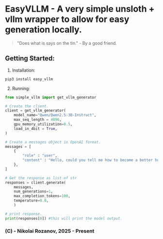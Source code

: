 # EasyVLLM - A very simple unsloth + vllm wrapper to allow for easy generation locally.

> "Does what is says on the tin." - By a good friend.

## Getting Started:

1. Installation:
```bash
pip3 install easy_vllm
```

2. Running:
```python
from simple_vllm import get_vllm_generator

# Create the client.
client = get_vllm_generator(
    model_name="Qwen/Qwen2.5-3B-Instruct",
    max_seq_length = 4096,
    gpu_memory_utilization=0.5,
    load_in_4bit = True,
)

# Create a messages object in OpenAI format.
messages = [
    {
        "role" : "user",
        "content" : "Hello, could you tell me how to become a better human?",
    },
]

# Get the response as list of str
responses = client.generate(
    messages, 
    num_generations=1,
    max_completion_tokens=100,
    temperature=0.0,
    )

# print response.
print(responses[0]) #this will print the model output.
```

### (C) - Nikolai Rozanov, 2025 - Present